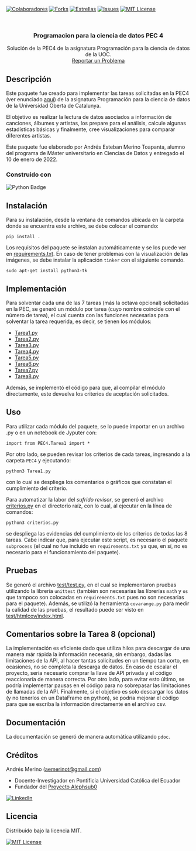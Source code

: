 <!-- PROJECT SHIELDS -->
[![Colaboradores][contributors-shield]][contributors-url]
[![Forks][forks-shield]][forks-url]
[![Estrellas][stars-shield]][stars-url]
[![Issues][issues-shield]][issues-url]
[![MIT License][license-shield]][license-url]

<!-- PROJECT LOGO -->
<br />
<div align="center">

<h3 align="center">Programacion para la ciencia de datos PEC 4</h3>
  <p align="center">
    Solución de la PEC4 de la asignatura Programación para la ciencia de datos de la UOC.  
    <br />
    <a href="https://github.com/andres-merino/Programacion-para-la-ciencia-de-datos-PEC4/issues">Reportar un Problema</a>
  </p>
</div>

## Descripción

Este paquete fue creado para implementar las tareas solicitadas en la PEC4 (ver enunciado [aquí](/ES-PEC4-enun.pdf)) de la asignatura Programación para la ciencia de datos de la Universidad Oberta de Catalunya.

El objetivo es realizar la lectura de datos asociados a información de canciones, álbumes y artistas, los prepare para el análisis, calcule algunas estadísticas básicas y finalmente, cree visualizaciones para comparar diferentes artistas.

Este paquete fue elaborado por Andrés Esteban Merino Toapanta, alumno del programa de Máster universitario en Ciencias de Datos y entregado el 10 de enero de 2022.

### Construido con

![Python Badge](https://img.shields.io/badge/Python-3776AB?logo=python&logoColor=fff&style=for-the-badge) 


## Instalación

Para su instalación, desde la ventana de comandos ubicada en la carpeta donde se encuentra este archivo, se debe colocar el comando:

```
pip install .
```

Los requisitos del paquete se instalan automáticamente y se los puede ver en [requirements.txt](/requirements.txt). En caso de tener problemas con la visualización de las imágenes, se debe instalar la aplicación `tinker` con el siguiente comando.

```
sudo apt-get install python3-tk
```

## Implementación

Para solventar cada una de las 7 tareas (más la octava opcional) solicitadas en la PEC, se generó un módulo por tarea (cuyo nombre coincide con el número de tarea), el cual cuenta con las funciones necesarias para solventar la tarea requerida, es decir, se tienen los módulos: 
- [Tarea1.py](/PEC4/Tarea1.py)
- [Tarea2.py](/PEC4/Tarea2.py)
- [Tarea3.py](/PEC4/Tarea3.py)
- [Tarea4.py](/PEC4/Tarea4.py)
- [Tarea5.py](/PEC4/Tarea5.py)
- [Tarea6.py](/PEC4/Tarea6.py)
- [Tarea7.py](/PEC4/Tarea7.py)
- [Tarea8.py](/PEC4/Tarea8.py)

Además, se implementó el código para que, al compilar el módulo directamente, este devuelva los criterios de aceptación solicitados.


## Uso

Para utilizar cada módulo del paquete, se lo puede importar en un archivo .py o en un notebook de Jyputer con:
```
import from PEC4.Tarea1 import *
```

Por otro lado, se pueden revisar los criterios de cada tareas, ingresando a la carpeta `PEC4` y ejecutando:
```
python3 Tarea1.py
```
con lo cual se despliega los comentarios o gráficos que constatan el cumplimiento del criterio.

Para automatizar la labor del _sufrido revisor_, se generó el archivo [criterios.py](/criterios.py) en el directorio raíz, con lo cual, al ejecutar en la línea de comandos:
```
python3 criterios.py
```
se despliega las evidencias del cumplimiento de los criterios de todas las 8 tareas. Cabe indicar que, para ejecutar este script, es necesario el paquete `subprocess` (el cual no fue incluido en `requirements.txt` ya que, en sí, no es necesario para el funcionamiento del paquete).

## Pruebas

Se generó el archivo [test/test.py](/test/test.py), en el cual se implementaron pruebas utilizando la librería `unittest` (también son necesarias las librerías `math` y `os` que tampoco son colocadas en `requirements.txt` pues no son necesarias para el paquete). Además, se utilizó la herramienta `covarange.py` para medir la calidad de las pruebas, el resultado puede ser visto en [test/htmlcov/index.html](/test/htmlcov/index.html).

## Comentarios sobre la Tarea 8 (opcional)

La implementación es eficiente dado que utiliza hilos para descargar de una manera már rápida la información necesaria, sin embargo, dadas las limitaciones de la API, al hacer tantas solicitudes en un tiempo tan corto, en ocasiones, no se completa la descarga de datos. En caso de escalar el proyecto, sería necesario comprar la llave de API privada y el código reaccionaría de manera correcta. Por otro lado, para evitar esto último, se podría implementar pausas en el código para no sobrepasar las limitaciones de llamadas de la API. Finalmente, si el objetivo es solo descargar los datos (y no tenerlos en un DataFrame en python), se podría mejorar el código para que se escriba la información directamente en el archivo csv.

## Documentación

La documentación se generó de manera automática utilizando `pdoc`.

## Créditos

Andrés Merino (aemerinot@gmail.com)
- Docente-Investigador en Pontificia Universidad Católica del Ecuador
- Fundador del [Proyecto Alephsub0](https://www.alephsub0.org/about/)

[![LinkedIn][linkedin-shield]][linkedin-url-aemt]

## Licencia

Distribuido bajo la licencia MIT. 

[![MIT License][license-shield]][license-url]


<!-- MARKDOWN LINKS & IMAGES -->
<!-- https://www.markdownguide.org/basic-syntax/#reference-style-links -->
[contributors-shield]: https://img.shields.io/github/contributors/andres-merino/Programacion-para-la-ciencia-de-datos-PEC4.svg?style=for-the-badge
[contributors-url]: https://github.com/andres-merino/Programacion-para-la-ciencia-de-datos-PEC4/graphs/contributors
[forks-shield]: https://img.shields.io/github/forks/andres-merino/Programacion-para-la-ciencia-de-datos-PEC4.svg?style=for-the-badge
[forks-url]: https://github.com/andres-merino/Programacion-para-la-ciencia-de-datos-PEC4/forks
[stars-shield]: https://img.shields.io/github/stars/andres-merino/Programacion-para-la-ciencia-de-datos-PEC4?style=for-the-badge
[stars-url]: https://github.com/andres-merino/Programacion-para-la-ciencia-de-datos-PEC4/stargazers
[issues-shield]: https://img.shields.io/github/issues/andres-merino/Programacion-para-la-ciencia-de-datos-PEC4.svg?style=for-the-badge
[issues-url]: https://github.com/andres-merino/Programacion-para-la-ciencia-de-datos-PEC4/issues
[license-shield]: https://img.shields.io/github/license/andres-merino/Programacion-para-la-ciencia-de-datos-PEC4.svg?style=for-the-badge
[license-url]: https://es.wikipedia.org/wiki/Licencia_MIT
[linkedin-shield]: https://img.shields.io/badge/linkedin-%230077B5.svg?style=for-the-badge&logo=linkedin&logoColor=white
[linkedin-url-aemt]: https://www.linkedin.com/in/andrés-merino-010a9b12b/
